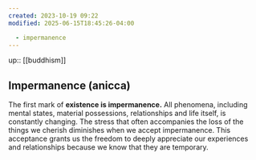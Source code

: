 ```yaml
---
created: 2023-10-19 09:22
modified: 2025-06-15T18:45:26-04:00

  - impermanence
---
```

up::  [[buddhism]]

## Impermanence (anicca)

The first mark of **existence is impermanence.**
All phenomena, including mental states, material possessions, relationships and life itself, is constantly changing. The stress that often accompanies the loss of the things we cherish diminishes when we accept impermanence. This acceptance grants us the freedom to deeply appreciate our experiences and relationships because we know that they are temporary.
